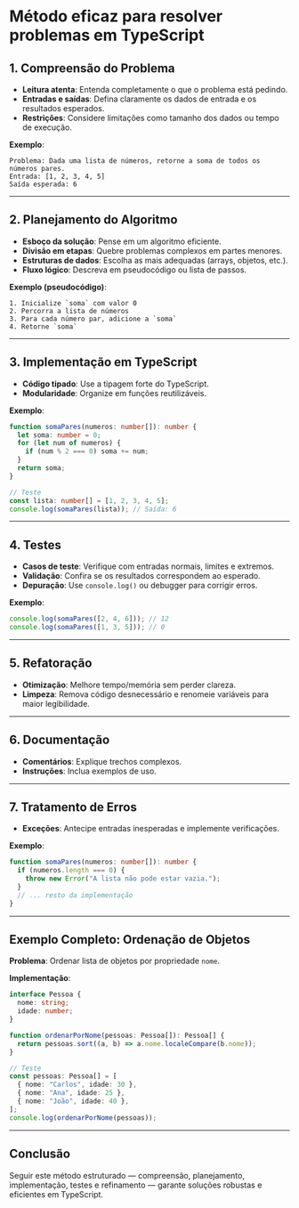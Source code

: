 # Método eficaz para resolver problemas em TypeScript

## 1. Compreensão do Problema

- **Leitura atenta**: Entenda completamente o que o problema está pedindo.
- **Entradas e saídas**: Defina claramente os dados de entrada e os resultados esperados.
- **Restrições**: Considere limitações como tamanho dos dados ou tempo de execução.

**Exemplo**:

```
Problema: Dada uma lista de números, retorne a soma de todos os números pares.
Entrada: [1, 2, 3, 4, 5]
Saída esperada: 6
```

---

## 2. Planejamento do Algoritmo

- **Esboço da solução**: Pense em um algoritmo eficiente.
- **Divisão em etapas**: Quebre problemas complexos em partes menores.
- **Estruturas de dados**: Escolha as mais adequadas (arrays, objetos, etc.).
- **Fluxo lógico**: Descreva em pseudocódigo ou lista de passos.

**Exemplo (pseudocódigo)**:

```
1. Inicialize `soma` com valor 0
2. Percorra a lista de números
3. Para cada número par, adicione a `soma`
4. Retorne `soma`
```

---

## 3. Implementação em TypeScript

- **Código tipado**: Use a tipagem forte do TypeScript.
- **Modularidade**: Organize em funções reutilizáveis.

**Exemplo**:

```typescript
function somaPares(numeros: number[]): number {
  let soma: number = 0;
  for (let num of numeros) {
    if (num % 2 === 0) soma += num;
  }
  return soma;
}

// Teste
const lista: number[] = [1, 2, 3, 4, 5];
console.log(somaPares(lista)); // Saída: 6
```

---

## 4. Testes

- **Casos de teste**: Verifique com entradas normais, limites e extremos.
- **Validação**: Confira se os resultados correspondem ao esperado.
- **Depuração**: Use `console.log()` ou debugger para corrigir erros.

**Exemplo**:

```typescript
console.log(somaPares([2, 4, 6])); // 12
console.log(somaPares([1, 3, 5])); // 0
```

---

## 5. Refatoração

- **Otimização**: Melhore tempo/memória sem perder clareza.
- **Limpeza**: Remova código desnecessário e renomeie variáveis para maior legibilidade.

---

## 6. Documentação

- **Comentários**: Explique trechos complexos.
- **Instruções**: Inclua exemplos de uso.

---

## 7. Tratamento de Erros

- **Exceções**: Antecipe entradas inesperadas e implemente verificações.

**Exemplo**:

```typescript
function somaPares(numeros: number[]): number {
  if (numeros.length === 0) {
    throw new Error("A lista não pode estar vazia.");
  }
  // ... resto da implementação
}
```

---

## Exemplo Completo: Ordenação de Objetos

**Problema**: Ordenar lista de objetos por propriedade `nome`.

**Implementação**:

```typescript
interface Pessoa {
  nome: string;
  idade: number;
}

function ordenarPorNome(pessoas: Pessoa[]): Pessoa[] {
  return pessoas.sort((a, b) => a.nome.localeCompare(b.nome));
}

// Teste
const pessoas: Pessoa[] = [
  { nome: "Carlos", idade: 30 },
  { nome: "Ana", idade: 25 },
  { nome: "João", idade: 40 },
];
console.log(ordenarPorNome(pessoas));
```

---

## Conclusão

Seguir este método estruturado — compreensão, planejamento, implementação, testes e refinamento — garante soluções robustas e eficientes em TypeScript.
